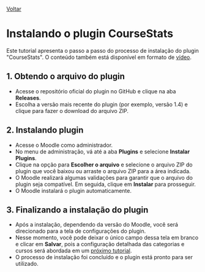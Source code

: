 [Voltar](../README.pt-BR.md)

# Instalando o plugin CourseStats

Este tutorial apresenta o passo a passo do processo de instalação do plugin "CourseStats". O conteúdo também está disponível em formato de [vídeo](https://www.youtube.com/watch?v=qLNvJU4EPpQ).

## 1. Obtendo o arquivo do plugin 
- Acesse o repositório oficial do plugin no GitHub e clique na aba **Releases**.
- Escolha a versão mais recente do plugin (por exemplo, versão 1.4) e clique para fazer o download do arquivo ZIP.

## 2. Instalando plugin 
- Acesse o Moodle como administrador.
- No menu de administração, vá até a aba **Plugins** e selecione **Instalar Plugins**.
- Clique na opção para **Escolher o arquivo** e selecione o arquivo ZIP do plugin que você baixou ou arraste o arquivo ZIP para a área indicada.
- O Moodle realizará algumas validações para garantir que o arquivo do plugin seja compatível. Em seguida, clique em **Instalar** para prosseguir.
- O Moodle instalará o plugin automaticamente.

## 3. Finalizando a instalação do plugin 
- Após a instalação, dependendo da versão do Moodle, você será direcionado para a tela de configurações do plugin.
- Nesse momento, você pode deixar o único campo dessa tela em branco e clicar em **Salvar**, pois a configuração detalhada das categorias e cursos será abordada em um [próximo tutorial](./first_usage.pt-BR.md).
- O processo de instalação foi concluído e o plugin está pronto para ser utilizado.

